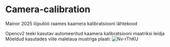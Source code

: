 # Camera-calibration
Mainor 2025 lõputöö raames kaamera kalibratsiooni lähtekood

Opencv2 teeki kasutav automeeritud kaamera kalibratsiooni maatriksi leidja
Mõeldud kasutades viite malelaua mustriga plaati:
![Nv-rThKU](https://github.com/user-attachments/assets/5fd8806d-828f-4e55-ab14-851f181a9a7f)
